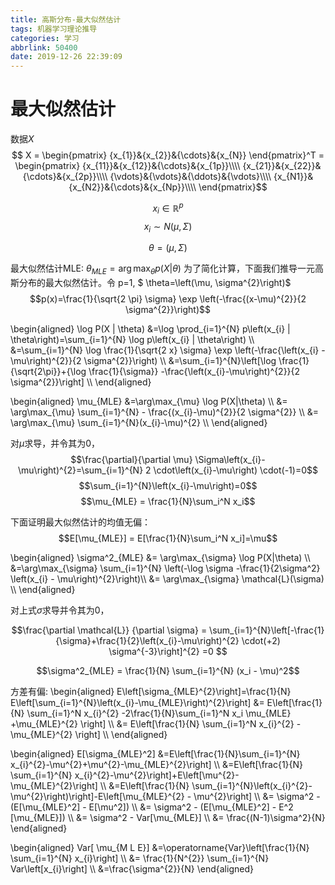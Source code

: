 ```yaml
---
title: 高斯分布-最大似然估计
tags: 机器学习理论推导
categories: 学习
abbrlink: 50400
date: 2019-12-26 22:39:09
---
```

# 最大似然估计
数据$X$
$$
X = \begin{pmatrix}
{x_{1}}&{x_{2}}&{\cdots}&{x_{N}}
\end{pmatrix}^T 
= \begin{pmatrix}
{x_{11}}&{x_{12}}&{\cdots}&{x_{1p}}\\\\
{x_{21}}&{x_{22}}&{\cdots}&{x_{2p}}\\\\
{\vdots}&{\vdots}&{\ddots}&{\vdots}\\\\
{x_{N1}}&{x_{N2}}&{\cdots}&{x_{Np}}\\\\
\end{pmatrix}$$

$$x_{i} \in \mathbb{R}^{p}$$
$$x_{i} \sim N(\mu, \Sigma)$$

$$\theta=(\mu, \Sigma)$$

最大似然估计MLE: $\theta_{MLE}=\arg \max _{\theta} p(X | \theta)$
为了简化计算，下面我们推导一元高斯分布的最大似然估计。令 p=1, $ \theta=\left(\mu, \sigma^{2}\right)$
$$p(x)=\frac{1}{\sqrt{2 \pi} \sigma} \exp \left(-\frac{(x-\mu)^{2}}{2 \sigma^{2}}\right)$$

\begin{aligned}
\log P(X | \theta) &=\log \prod_{i=1}^{N} p\left(x_{i} | \theta\right)=\sum_{i=1}^{N} \log p\left(x_{i} | \theta\right) \\\\
&=\sum_{i=1}^{N} \log \frac{1}{\sqrt{2 x} \sigma} \exp \left(-\frac{\left(x_{i} - \mu\right)^{2}}{2 \sigma^{2}}\right) \\\\
&=\sum_{i=1}^{N}\left[\log \frac{1}{\sqrt{2\pi}}+{\log \frac{1}{\sigma}} -\frac{\left(x_{i}-\mu\right)^{2}}{2 \sigma^{2}}\right] \\\\
\end{aligned}

\begin{aligned}
\mu_{MLE} &=\arg\max_{\mu} \log P(X|\theta) \\\\
&= \arg\max_{\mu} \sum_{i=1}^{N} - \frac{(x_{i}-\mu)^{2}}{2 \sigma^{2}} \\\\
&= \arg\max_{\mu} \sum_{i=1}^{N}(x_{i}-\mu)^{2} \\\\
\end{aligned}

对$\mu$求导，并令其为$0$，
$$\frac{\partial}{\partial \mu} \Sigma\left(x_{i}-\mu\right)^{2}=\sum_{i=1}^{N} 2 \cdot\left(x_{i}-\mu\right) \cdot(-1)=0$$
$$\sum_{i=1}^{N}\left(x_{i}-\mu\right)=0$$
$$\mu_{MLE} = \frac{1}{N}\sum_i^N x_i$$

下面证明最大似然估计的均值无偏：
$$E[\mu_{MLE}] = E[\frac{1}{N}\sum_i^N x_i]=\mu$$

\begin{aligned}
\sigma^2_{MLE} &= \arg\max_{\sigma} \log P(X|\theta) \\\\
&=\arg\max_{\sigma} \sum_{i=1}^{N} \left(-\log \sigma -\frac{1}{2\sigma^2} \left(x_{i} - \mu\right)^{2}\right)\\\\
&= \arg\max_{\sigma} \mathcal{L}(\sigma) \\\\
\end{aligned}

对上式$\sigma$求导并令其为$0$，

$$\frac{\partial \mathcal{L}} {\partial \sigma} = \sum_{i=1}^{N}\left[-\frac{1}{\sigma}+\frac{1}{2}\left(x_{i}-\mu\right)^{2} \cdot(+2) \sigma^{-3}\right]^{2} =0 $$

$$\sigma^2_{MLE} = \frac{1}{N} \sum_{i=1}^{N} (x_i - \mu)^2$$


方差有偏:
\begin{aligned}
E\left[\sigma_{MLE}^{2}\right]=\frac{1}{N} E\left[\sum_{i=1}^{N}\left(x_{i}-\mu_{MLE}\right)^{2}\right] &= E\left[\frac{1}{N} \sum_{i=1}^N x_{i}^{2} -2\frac{1}{N}\sum_{i=1}^N x_i \mu_{MLE} +\mu_{MLE}^{2} \right] \\\\
&= E\left[\frac{1}{N} \sum_{i=1}^N x_{i}^{2} -\mu_{MLE}^{2} \right] \\\\
\end{aligned}

\begin{aligned}
E[\sigma_{MLE}^2] &=E\left[\frac{1}{N}\sum_{i=1}^{N} x_{i}^{2}-\mu^{2}+\mu^{2}-\mu_{MLE}^{2}\right] \\\\
&=E\left[\frac{1}{N} \sum_{i=1}^{N} x_{i}^{2}-\mu^{2}\right]+E\left[\mu^{2}-\mu_{MLE}^{2}\right] \\\\
&=E\left[\frac{1}{N} \sum_{i=1}^{N}\left(x_{i}^{2}-\mu^{2}\right)\right]-E\left[\mu_{MLE}^{2} - \mu^{2}\right] \\\\
&= \sigma^2 - (E[\mu_{MLE}^2] - E[\mu^2]) \\\\
&= \sigma^2 - (E[\mu_{MLE}^2] - E^2 [\mu_{MLE}]) \\\\
&= \sigma^2 - Var[\mu_{MLE}] \\\\
&= \frac{(N-1)\sigma^2}{N}
\end{aligned}


\begin{aligned}
Var[ \mu_{M L E}] &=\operatorname{Var}\left[\frac{1}{N} \sum_{i=1}^{N} x_{i}\right] \\\\
&= \frac{1}{N^{2}} \sum_{i=1}^{N} Var\left[x_{i}\right] \\\\
&=\frac{\sigma^{2}}{N} 
\end{aligned}

